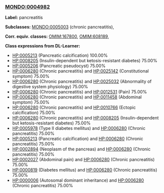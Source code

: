 
### [MONDO:0004982](http://purl.obolibrary.org/obo/MONDO_0004982)
**Label:** pancreatitis

**Subclasses:** [MONDO:0005003](http://purl.obolibrary.org/obo/MONDO_0005003) (chronic pancreatitis), 

**Corr. equiv. classes:** [OMIM:167800](http://purl.obolibrary.org/obo/OMIM_167800), [OMIM:608189](http://purl.obolibrary.org/obo/OMIM_608189), 

**Class expressions from DL-Learner:**

- [HP:0005213](http://purl.obolibrary.org/obo/HP_0005213) (Pancreatic calcification) 100.00%
- [HP:0008205](http://purl.obolibrary.org/obo/HP_0008205) (Insulin-dependent but ketosis-resistant diabetes) 75.00%
- [HP:0005206](http://purl.obolibrary.org/obo/HP_0005206) (Pancreatic pseudocyst) 75.00%
- [HP:0006280](http://purl.obolibrary.org/obo/HP_0006280) (Chronic pancreatitis) and [HP:0025142](http://purl.obolibrary.org/obo/HP_0025142) (Constitutional symptom) 75.00%
- [HP:0006280](http://purl.obolibrary.org/obo/HP_0006280) (Chronic pancreatitis) and [HP:0025032](http://purl.obolibrary.org/obo/HP_0025032) (Abnormality of digestive system physiology) 75.00%
- [HP:0006280](http://purl.obolibrary.org/obo/HP_0006280) (Chronic pancreatitis) and [HP:0012531](http://purl.obolibrary.org/obo/HP_0012531) (Pain) 75.00%
- [HP:0006280](http://purl.obolibrary.org/obo/HP_0006280) (Chronic pancreatitis) and [HP:0011458](http://purl.obolibrary.org/obo/HP_0011458) (Abdominal symptom) 75.00%
- [HP:0006280](http://purl.obolibrary.org/obo/HP_0006280) (Chronic pancreatitis) and [HP:0010766](http://purl.obolibrary.org/obo/HP_0010766) (Ectopic calcification) 75.00%
- [HP:0006280](http://purl.obolibrary.org/obo/HP_0006280) (Chronic pancreatitis) and [HP:0008205](http://purl.obolibrary.org/obo/HP_0008205) (Insulin-dependent but ketosis-resistant diabetes) 75.00%
- [HP:0005978](http://purl.obolibrary.org/obo/HP_0005978) (Type II diabetes mellitus) and [HP:0006280](http://purl.obolibrary.org/obo/HP_0006280) (Chronic pancreatitis) 75.00%
- [HP:0005213](http://purl.obolibrary.org/obo/HP_0005213) (Pancreatic calcification) and [HP:0006280](http://purl.obolibrary.org/obo/HP_0006280) (Chronic pancreatitis) 75.00%
- [HP:0002894](http://purl.obolibrary.org/obo/HP_0002894) (Neoplasm of the pancreas) and [HP:0006280](http://purl.obolibrary.org/obo/HP_0006280) (Chronic pancreatitis) 75.00%
- [HP:0002027](http://purl.obolibrary.org/obo/HP_0002027) (Abdominal pain) and [HP:0006280](http://purl.obolibrary.org/obo/HP_0006280) (Chronic pancreatitis) 75.00%
- [HP:0000819](http://purl.obolibrary.org/obo/HP_0000819) (Diabetes mellitus) and [HP:0006280](http://purl.obolibrary.org/obo/HP_0006280) (Chronic pancreatitis) 75.00%
- [HP:0000006](http://purl.obolibrary.org/obo/HP_0000006) (Autosomal dominant inheritance) and [HP:0006280](http://purl.obolibrary.org/obo/HP_0006280) (Chronic pancreatitis) 75.00%


